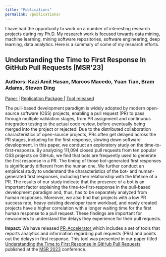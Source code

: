 ```yaml
---
title: "Publications"
permalink: /publications/
---
```


I have had the opportunity to work on a number of interesting research projects during my Ph.D. My research work is focused towards data mining, machine learning, mining software repositories, software engineering, deep learning, data analytics. Here is a summary of some of my research efforts.

## Understanding the Time to First Response In GitHub Pull Requests [MSR'23]

### Authors: Kazi Amit Hasan, Marcos Macedo, Yuan Tian, Bram Adams, Steven Ding

<a href = 'https://arxiv.org/abs/2304.08426'> Paper </a>| <a href = '#'> Replication Package </a> | <a href = 'https://github.com/RISElabQueens/PR-Accelerator'> Tool released </a>


The pull-based development paradigm is widely adopted by modern open-source software
(OSS) projects, enabling a pull request (PR) to pass through multiple validation stages, from PR
assignment and continuous integration testing to the actual code review, before eventually being merged
into the project or rejected. Due to the distributed collaboration characteristics of open-source
projects, PRs often get delayed across the PR stages, including for the first response, slowing down
software development. In this paper, we conduct an exploratory study on the time-to-first-response. By analyzing 111,094
closed pull requests from ten popular OSS projects on GitHub, we find that bots are frequently used to
generate the first response in a PR. The timing of those bot-generated first responses is significantly
different from the human one. We further conduct an empirical study to understand the characteristics of
the bot- and human-generated first responses, including their relationship with the lifetime of a PR.
The results of our study indicate that the presence of a bot is an important factor explaining the
time-to-first-response in the pull-based development paradigm and, thus, has to be separately analyzed
from human responses. Moreover, we also find that projects with a low PR success rate, heavy existing
developer team workload, and newly created projects have a higher correlation with a longer waiting time
for the first human response to a pull request. These findings are important for newcomers to understand
the delays they experience for their pull requests.

**Impact:** We have released <a href = 'https://github.com/RISElabQueens/PR-Accelerator'> PR-Accelerator </a> which includes a set of tools that reports analytics and information regarding pull requests (PRs) and points out the delays in first response. This tool was presented in our paper titled [Understanding the Time to First Response In GitHub Pull Requests](https://arxiv.org/abs/2304.08426) published at the [MSR 2023](https://conf.researchr.org/home/msr-2023) conference.
